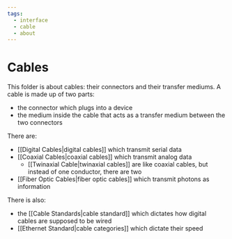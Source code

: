 ```yaml
---
tags:
  - interface
  - cable
  - about
---
```

# Cables

This folder is about cables: their connectors and their transfer mediums. A cable is made up of two parts:

- the connector which plugs into a device
- the medium inside the cable that acts as a transfer medium between the two connectors

There are:

- [[Digital Cables|digital cables]] which transmit serial data
- [[Coaxial Cables|coaxial cables]] which transmit analog data
    - [[Twinaxial Cable|twinaxial cables]] are like coaxial cables, but instead of one conductor, there are two
- [[Fiber Optic Cables|fiber optic cables]] which transmit photons as information

There is also:

- the [[Cable Standards|cable standard]] which dictates how digital cables are supposed to be wired
- [[Ethernet Standard|cable categories]] which dictate their speed
